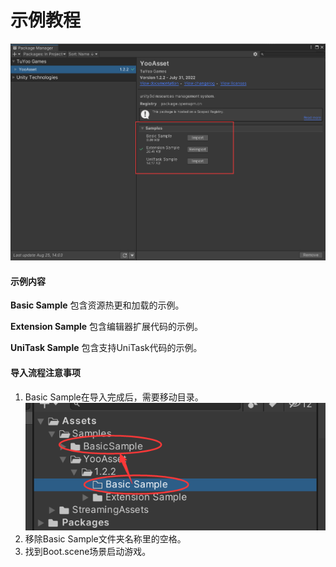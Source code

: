 # 示例教程

![image](./Image/Samples-img1.png)

#### 示例内容

**Basic Sample** 包含资源热更和加载的示例。

**Extension Sample** 包含编辑器扩展代码的示例。 

**UniTask Sample** 包含支持UniTask代码的示例。

#### 导入流程注意事项

1. Basic Sample在导入完成后，需要移动目录。
   ![image](./Image/Samples-img2.png)
2. 移除Basic Sample文件夹名称里的空格。
3. 找到Boot.scene场景启动游戏。
